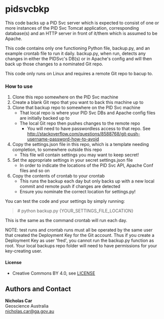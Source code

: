 # pidsvcbkp

This code backs up a PID Svc server which is expected to consist of one or more instances of the PID Svc Tomcat application, corresponding database(s) and an HTTP server in front of it/them which is assumed to be Apache.

This code contains only one functioning Python file, backup.py, and an example crontab file to run it daily. backup.py, when run, detects any changes in either the PIDSvc's DB(s) or in Apache's config and will then back up those changes to a nominated Git repo.

This code only runs on Linux and requires a remote Git repo to bacup to.


### How to use

1. Clone this repo somewhere on the PID Svc machine
2. Create a blank Git repo that you want to back this machine up to
3. Clone that backup repo to somewhere on the PID Svc machine
    * That local repo is where your PID Svc DBs and Apache config files are initially backed up to 
    * The local Git repo then pushes changes to the remote repo
        * You will need to have passwordless access to that repo. See http://stackoverflow.com/questions/8588768/git-push-username-password-how-to-avoid 
4. Copy the settings.json file in this repo, which is a template needing completion, to somewhere outside this repo
    * This file will contain settings you may want to keep secret! 
5. Set the appropriate settings in your secret settings.json file
    * In order to indicate the locations of the PID Svc API, Apache Conf files and so on
6. Copy the contents of crontab to your crontab
    * This runs the backup each day but only backs up with a new local commit and remote push if changes are detected
    * Ensure you nominate the correct location for settings.py!

You can test the code and your settings by simply running:

> \# python backup.py {YOUR_SETTINGS_FILE_LOCATION}

This is the same as the command crontab will run each day.

NOTE: test runs and crontab runs must all be operated by the same user that created the Deployment Key for the Git account. Thus if you create a Deployment Key as user 'fred', you cannot run the backup.py function as root. Your local backups repo folder will need to have permissions for your key-creating user.


#### License
* Creative Commons BY 4.0, see [LICENSE](LICENSE)


## Authors and Contact
**Nicholas Car**  
Geoscience Australia  
<nicholas.car@ga.gov.au>
